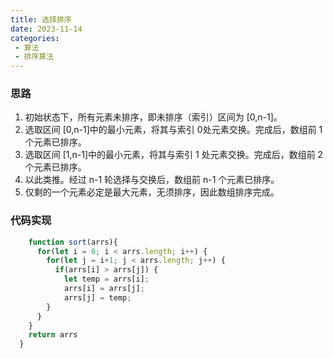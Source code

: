 ```yaml
---
title: 选择排序
date: 2023-11-14
categories:
 - 算法
 - 排序算法
---
```


### 思路

1. 初始状态下，所有元素未排序，即未排序（索引）区间为 [0,n-1]。
2. 选取区间 [0,n-1]中的最小元素，将其与索引 0处元素交换。完成后，数组前 1 个元素已排序。
3. 选取区间 [1,n-1]中的最小元素，将其与索引 1 处元素交换。完成后，数组前 2 个元素已排序。
4. 以此类推。经过 n-1 轮选择与交换后，数组前 n-1 个元素已排序。
5. 仅剩的一个元素必定是最大元素，无须排序，因此数组排序完成。

### 代码实现


```javascript
    function sort(arrs){
      for(let i = 0; i < arrs.length; i++) {
        for(let j = i+1; j < arrs.length; j++) {
          if(arrs[i] > arrs[j]) {
            let temp = arrs[i];
            arrs[i] = arrs[j];
            arrs[j] = temp;
        }
      }
    }
    return arrs
  }
```